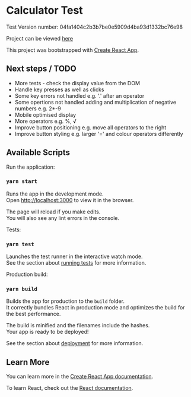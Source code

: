 # Calculator Test

Test Version number: 04fa1404c2b3b7be0e5909d4ba93d1332bc76e98

Project can be viewed [here](https://calculator-ee.netlify.com/)

This project was bootstrapped with [Create React App](https://github.com/facebook/create-react-app).

## Next steps / TODO

- More tests - check the display value from the DOM
- Handle key presses as well as clicks
- Some key errors not handled e.g. '.' after an operator
- Some opertions not handled adding and multiplication of negative numbers e.g. 2\*-9
- Mobile optimised display
- More operators e.g. %, √
- Improve button positioning e.g. move all operators to the right
- Improve button styling e.g. larger '=' and colour operators differently

## Available Scripts

Run the application:

### `yarn start`

Runs the app in the development mode.<br />
Open [http://localhost:3000](http://localhost:3000) to view it in the browser.

The page will reload if you make edits.<br />
You will also see any lint errors in the console.

Tests:

### `yarn test`

Launches the test runner in the interactive watch mode.<br />
See the section about [running tests](https://facebook.github.io/create-react-app/docs/running-tests) for more information.

Production build:

### `yarn build`

Builds the app for production to the `build` folder.<br />
It correctly bundles React in production mode and optimizes the build for the best performance.

The build is minified and the filenames include the hashes.<br />
Your app is ready to be deployed!

See the section about [deployment](https://facebook.github.io/create-react-app/docs/deployment) for more information.

## Learn More

You can learn more in the [Create React App documentation](https://facebook.github.io/create-react-app/docs/getting-started).

To learn React, check out the [React documentation](https://reactjs.org/).
